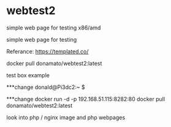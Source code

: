 # webtest2
simple web page for testing x86/amd


simple web page for testing

Referance: https://templated.co/

docker pull donamato/webtest2:latest

test box example

***change donald@Pi3dc2:~ $

***change docker run -d -p 192.168.51.115:8282:80 docker pull donamato/webtest2:latest


look into php / nginx image and php webpages


